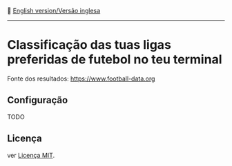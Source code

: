 :england: [English version/Versão inglesa](README-en.md)
***

# Classificação das tuas ligas preferidas de futebol no teu terminal
Fonte dos resultados: https://www.football-data.org

## Configuração
TODO

## Licença
ver [Licença MIT](LICENSE).
